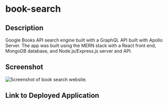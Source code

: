 # book-search

## Description

Google Books API search engine built with a GraphQL API built with Apollo Server. The app was built using the MERN stack with a React front end, MongoDB database, and Node.js/Express.js server and API.

## Screenshot

![Screenshot of book search website.](./assets/screenshot.png)

## Link to Deployed Application

